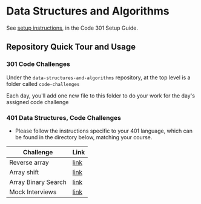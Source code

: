 # Data Structures and Algorithms

See [setup instructions](https://codefellows.github.io/setup-guide/code-301/3-code-challenges), in the Code 301 Setup Guide.

## Repository Quick Tour and Usage

### 301 Code Challenges

Under the `data-structures-and-algorithms` repository, at the top level is a folder called `code-challenges`

Each day, you'll add one new file to this folder to do your work for the day's assigned code challenge

### 401 Data Structures, Code Challenges

- Please follow the instructions specific to your 401 language, which can be found in the directory below, matching your course.

Challenge | Link
---------| ---
Reverse array | [link](https://emranaloul.github.io/data-structures-and-algorithms/javascript/code-challenges/reverse-ll)
Array shift | [link](https://emranaloul.github.io/data-structures-and-algorithms/javascript/code-challenges/array-shift)
Array Binary Search | [link](https://emranaloul.github.io/data-structures-and-algorithms/javascript/code-challenges/array-binary-search)
Mock Interviews | [link](https://emranaloul.github.io/data-structures-and-algorithms/javascript/code-challenges/Mock-Interviews)



